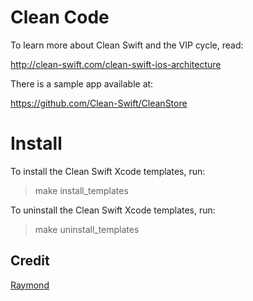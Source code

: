 # Clean Code

To learn more about Clean Swift and the VIP cycle, read:

http://clean-swift.com/clean-swift-ios-architecture

There is a sample app available at:

https://github.com/Clean-Swift/CleanStore

# Install

To install the Clean Swift Xcode templates, run:

> make install_templates

To uninstall the Clean Swift Xcode templates, run:

> make uninstall_templates

## Credit 
[Raymond](http://clean-swift.com)
